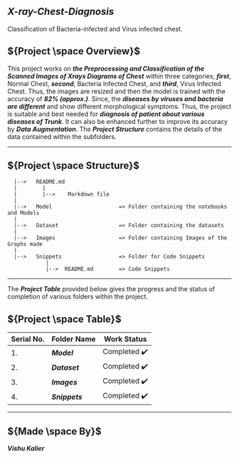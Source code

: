 ## ***X-ray-Chest-Diagnosis***
Classification of Bacteria-infected and Virus infected chest.

## ${Project \space Overview}$

This project works on ***the Preprocessing and Classification of the Scanned Images of Xrays Diagrams of Chest*** within three categories, ***first***, Normal Chest, ***second***, Bacteria Infected Chest, and ***third***, Virus Infected Chest. Thus, the images are resized and then the model is trained with the accuracy of ***82% (approx.)***. Since, the ***diseases by viruses and bacteria are different*** and show different morphological symptoms. Thus, the project is suitable and best needed for ***diagnosis of patient about various diseases of Trunk***. It can also be enhanced further to improve its accuracy by ***Data Augmentation***. The ***Project Structure*** contains the details of the data contained within the subfolders.

-----

## ${Project \space Structure}$

      |-->   README.md
      |        |
      |        |-->    Markdown file
      |
      |-->   Model                     => Folder containing the notebooks and Models
      |
      |-->   Dataset                   => Folder containing the datasets
      |
      |-->   Images                    => Folder containing Images of the Graphs made
      |
      |-->   Snippets                  => Folder for Code Snippets
                |
                |-->  README.md        => Code Snippets


-----

The <b><i>Project Table</i></b> provided below gives the progress and the status of completion of various folders within the project.

## ${Project \space Table}$

| Serial No. | Folder Name | Work Status |
|-|-|-|
| 1. | <b><i>Model | Completed :heavy_check_mark: |
| 2. | <b><i>Dataset | Completed :heavy_check_mark: |
| 3. | <b><i>Images | Completed :heavy_check_mark: |
| 4. | <b><i>Snippets | Completed :heavy_check_mark: |

----

## ${Made \space By}$

***Vishu Kalier***

